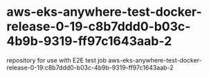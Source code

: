 # aws-eks-anywhere-test-docker-release-0-19-c8b7ddd0-b03c-4b9b-9319-ff97c1643aab-2
repository for use with E2E test job aws-eks-anywhere-test-docker-release-0-19:c8b7ddd0-b03c-4b9b-9319-ff97c1643aab-2
